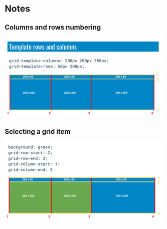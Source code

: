 # Notes

## Columns and rows numbering

![How to count columns and rows](img/Image.969.png)

## Selecting a grid item

![How to count columns and rows](img/Image.970.png)
